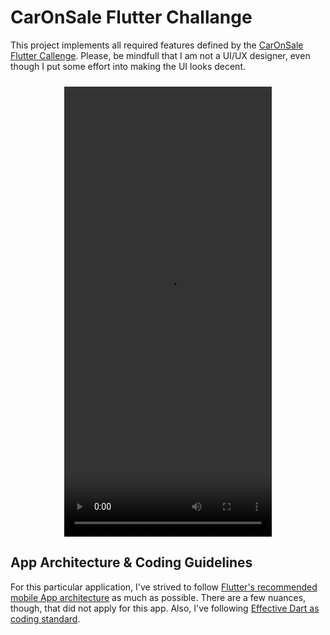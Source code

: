 # CarOnSale Flutter Challange

This project implements all required features defined by the [CarOnSale Flutter Callenge](https://gist.github.com/akaTJ/9081fdd1aed3bd8a051ef6de96bf54bf). Please, be mindfull that I am not a UI/UX designer, even though I put some effort into making the UI looks decent.

<center style="margin: 24px auto;">
<video width="332" height="720" controls>
  <source src="https://github.com/BrunoGiacoboPinto/cos/blob/main/car_on_sale_app_demo.mp4" type="video/mp4">
  Your browser does not support the video tag.
</video>
</center>

## App Architecture & Coding Guidelines

For this particular application, I've strived to follow [Flutter's recommended mobile App architecture](https://docs.flutter.dev/app-architecture/guide) as much as possible. There are a few nuances, though, that did not apply for this app. Also, I've following [Effective Dart as coding standard](https://dart.dev/effective-dart).
